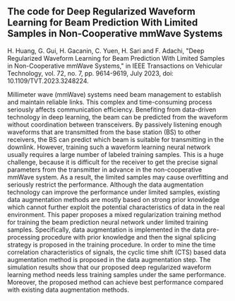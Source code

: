 ## The code for Deep Regularized Waveform Learning for Beam Prediction With Limited Samples in Non-Cooperative mmWave Systems

H. Huang, G. Gui, H. Gacanin, C. Yuen, H. Sari and F. Adachi, "Deep Regularized Waveform Learning for Beam Prediction With Limited Samples in Non-Cooperative mmWave Systems," in IEEE Transactions on Vehicular Technology, vol. 72, no. 7, pp. 9614-9619, July 2023, doi: 10.1109/TVT.2023.3248224.

Millimeter wave (mmWave) systems need beam management to establish and maintain reliable links. This complex and time-consuming process seriously affects communication efficiency. Benefiting from data-driven technology in deep learning, the beam can be predicted from the waveform without coordination between transceivers. By passively listening enough waveforms that are transmitted from the base station (BS) to other receivers, the BS can predict which beam is suitable for transmitting in the downlink. However, training such a waveform learning neural network usually requires a large number of labeled training samples. This is a huge challenge, because it is difficult for the receiver to get the precise signal parameters from the transmitter in advance in the non-cooperative mmWave system. As a result, the limited samples may cause overfitting and seriously restrict the performance. Although the data augmentation technology can improve the performance under limited samples, existing data augmentation methods are mostly based on strong prior knowledge which cannot further exploit the potential characteristics of data in the real environment. This paper proposes a mixed regularization training method for training the beam prediction neural network under limited training samples. Specifically, data augmentation is implemented in the data pre-processing procedure with prior knowledge and then the signal splicing strategy is proposed in the training procedure. In order to mine the time correlation characteristics of signals, the cyclic time shift (CTS) based data augmentation method is proposed in the data augmentation step. The simulation results show that our proposed deep regularized waveform learning method needs less training samples under the same performance. Moreover, the proposed method can achieve best performance compared with existing data augmentation methods.

